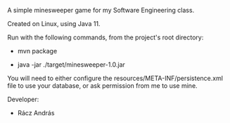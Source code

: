 A simple minesweeper game for my Software Engineering class.



Created on Linux, using Java 11.


Run with the following commands, from the project's root directory:

* mvn package

* java -jar ./target/minesweeper-1.0.jar


You will need to either configure the resources/META-INF/persistence.xml file to use your database,
or ask permission from me to use mine.


Developer:

- Rácz András